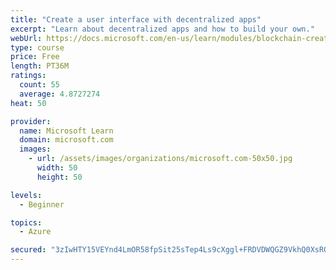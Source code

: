 ```yaml
---
title: "Create a user interface with decentralized apps"
excerpt: "Learn about decentralized apps and how to build your own."
webUrl: https://docs.microsoft.com/en-us/learn/modules/blockchain-create-ui-decentralized-apps/
type: course
price: Free
length: PT36M
ratings:
  count: 55
  average: 4.8727274
heat: 50

provider:
  name: Microsoft Learn
  domain: microsoft.com
  images:
    - url: /assets/images/organizations/microsoft.com-50x50.jpg
      width: 50
      height: 50

levels:
  - Beginner

topics:
  - Azure

secured: "3zIwHTY15VEYnd4LmOR58fpSit25sTep4Ls9cXggl+FRDVDWQGZ9VkhQ0XsRQGfgytUuK2UyjYFG60fOG4YC6zPKqkPaap6BDPwITB7EzCeaAVkfPZH+OOvMkrWp6CGZT6Lxcj+gO4WUoSkGp+PThHGaYrdi3oIE66+BKL2b1IwKHA0ctnUVzZLw1u/5o/mjtpLrOVoQC724bPfYck1xnPN03PBKJT8x8U0rw6rPwZWqc+MHbUbAOohV7qHPmK4q36KWUBtktySL120vqo2mHQPJPxe/SRM7H6/RVCKRB8JM7CKby/nfnVep7inGX/HrHQimrJs31gDizYQcYIEajDqJ3EMLyQtWqAqvzGX4R6yjI0VtIAT9cqkyDa57rCZOz1djpddWaxp5Y1ejTaGWcA7z9xp6agULjSC46m2wP/k=;VOxDhRe/7E8DkdUkSN9SAA=="
---
```


